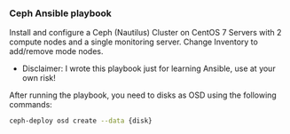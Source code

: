 ### Ceph Ansible playbook

Install and configure a Ceph (Nautilus) Cluster on CentOS 7 Servers with 2 compute nodes and a single monitoring server. Change Inventory to add/remove mode nodes.

- Disclaimer: I wrote this playbook just for learning Ansible, use at your own risk!

After running the playbook, you need to disks as OSD using the following commands:

```bash
ceph-deploy osd create --data {disk}
```
